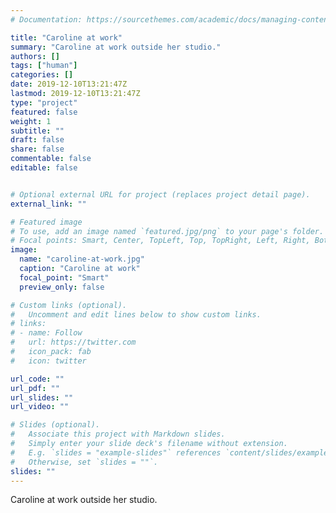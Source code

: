 ```yaml
---
# Documentation: https://sourcethemes.com/academic/docs/managing-content/

title: "Caroline at work"
summary: "Caroline at work outside her studio."
authors: []
tags: ["human"]
categories: []
date: 2019-12-10T13:21:47Z
lastmod: 2019-12-10T13:21:47Z
type: "project"
featured: false
weight: 1
subtitle: ""
draft: false
share: false
commentable: false
editable: false


# Optional external URL for project (replaces project detail page).
external_link: ""

# Featured image
# To use, add an image named `featured.jpg/png` to your page's folder.
# Focal points: Smart, Center, TopLeft, Top, TopRight, Left, Right, BottomLeft, Bottom, BottomRight.
image:
  name: "caroline-at-work.jpg"
  caption: "Caroline at work"
  focal_point: "Smart"
  preview_only: false

# Custom links (optional).
#   Uncomment and edit lines below to show custom links.
# links:
# - name: Follow
#   url: https://twitter.com
#   icon_pack: fab
#   icon: twitter

url_code: ""
url_pdf: ""
url_slides: ""
url_video: ""

# Slides (optional).
#   Associate this project with Markdown slides.
#   Simply enter your slide deck's filename without extension.
#   E.g. `slides = "example-slides"` references `content/slides/example-slides.md`.
#   Otherwise, set `slides = ""`.
slides: ""
---
```

Caroline at work outside her studio.
